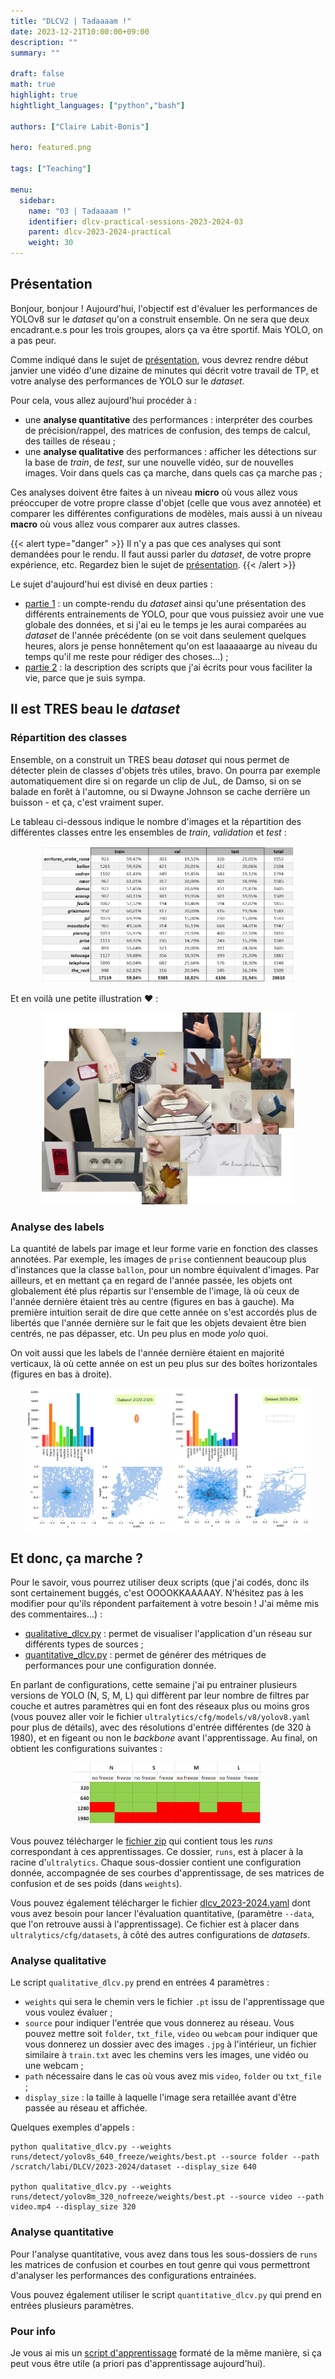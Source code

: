 ```yaml
---
title: "DLCV2 | Tadaaaam !"
date: 2023-12-21T10:00:00+09:00
description: ""
summary: ""

draft: false
math: true 
highlight: true
hightlight_languages: ["python","bash"]

authors: ["Claire Labit-Bonis"]

hero: featured.png

tags: ["Teaching"]

menu:
  sidebar:
    name: "03 | Tadaaaam !"
    identifier: dlcv-practical-sessions-2023-2024-03
    parent: dlcv-2023-2024-practical
    weight: 30
---
```


## Présentation

Bonjour, bonjour ! Aujourd'hui, l'objectif est d'évaluer les performances de YOLOv8 sur le *dataset* qu'on a construit ensemble. On ne sera que deux encadrant.e.s pour les trois groupes, alors ça va être sportif. Mais YOLO, on a pas peur.

Comme indiqué dans le sujet de [présentation](https://clairelabitbonis.github.io/posts/teaching/deep_learning_for_cv/practical_sessions_dlcv/2023-2024/00_presentation/), vous devrez rendre début janvier une vidéo d'une dizaine de minutes qui décrit votre travail de TP, et votre analyse des performances de YOLO sur le *dataset*.

Pour cela, vous allez aujourd'hui procéder à :
* une **analyse quantitative** des performances : interpréter des courbes de précision/rappel, des matrices de confusion, des temps de calcul, des tailles de réseau ;
* une **analyse qualitative** des performances : afficher les détections sur la base de *train*, de *test*, sur une nouvelle vidéo, sur de nouvelles images. Voir dans quels cas ça marche, dans quels cas ça marche pas ;

Ces analyses doivent être faites à un niveau **micro** où vous allez vous préoccuper de votre propre classe d'objet (celle que vous avez annotée) et comparer les différentes configurations de modèles, mais aussi à un niveau **macro** où vous allez vous comparer aux autres classes.

{{< alert type="danger" >}}
Il n'y a pas que ces analyses qui sont demandées pour le rendu. Il faut aussi parler du *dataset*, de votre propre expérience, etc. Regardez bien le sujet de [présentation](https://clairelabitbonis.github.io/posts/teaching/deep_learning_for_cv/practical_sessions_dlcv/2023-2024/00_presentation/).
{{< /alert >}}

Le sujet d'aujourd'hui est divisé en deux parties :
* [partie 1](#il-est-tres-beau-le-dataset) : un compte-rendu du *dataset* ainsi qu'une présentation des différents entrainements de YOLO, pour que vous puissiez avoir une vue globale des données, et si j'ai eu le temps je les aurai comparées au *dataset* de l'année précédente (on se voit dans seulement quelques heures, alors je pense honnêtement qu'on est laaaaaarge au niveau du temps qu'il me reste pour rédiger des choses...) ;
* [partie 2](#et-donc-ça-marche) : la description des scripts que j'ai écrits pour vous faciliter la vie, parce que je suis sympa.



## Il est TRES beau le *dataset*

### Répartition des classes

Ensemble, on a construit un TRES beau *dataset* qui nous permet de détecter plein de classes d'objets très utiles, bravo. On pourra par exemple automatiquement dire si on regarde un clip de JuL, de Damso, si on se balade en forêt à l'automne, ou si Dwayne Johnson se cache derrière un buisson - et ça, c'est vraiment super.

Le tableau ci-dessous indique le nombre d'images et la répartition des différentes classes entre les ensembles de *train*, *validation* et *test* :

 <center>

<img src="images/dataset_2023-2024.png" alt="Dataset" width="80%"/>

 </center>

Et en voilà une petite illustration :heart: :

 <center>

<img src="images/medley_dlcv_2023-2024.png" alt="Dataset" width="80%"/>

 </center>

### Analyse des labels
La quantité de labels par image et leur forme varie en fonction des classes annotées. Par exemple, les images de `prise` contiennent beaucoup plus d'instances que la classe `ballon`, pour un nombre équivalent d'images. Par ailleurs, et en mettant ça en regard de l'année passée, les objets ont globalement été plus répartis sur l'ensemble de l'image, là où ceux de l'année dernière étaient très au centre (figures en bas à gauche). Ma première intuition serait de dire que cette année on s'est accordés plus de libertés que l'année dernière sur le fait que les objets devaient être bien centrés, ne pas dépasser, etc. Un peu plus en mode *yolo* quoi.


On voit aussi que les labels de l'année dernière étaient en majorité verticaux, là où cette année on est un peu plus sur des boîtes horizontales (figures en bas à droite).

  <center>

<img src="images/labels_2022-2023.png" alt="Labels" width="45%"/>
<img src="images/labels_2023-2024.jpg" alt="Labels" width="45.1%"/>

 </center>


## Et donc, ça marche ?

Pour le savoir, vous pourrez utiliser deux scripts (que j'ai codés, donc ils sont certainement buggés, c'est OOOOKKAAAAAY. N'hésitez pas à les modifier pour qu'ils répondent parfaitement à votre besoin ! J'ai même mis des commentaires...) :
* [qualitative_dlcv.py](files/qualitative_dlcv.py) : permet de visualiser l'application d'un réseau sur différents types de sources ;
* [quantitative_dlcv.py](files/quantitative_dlcv.py) : permet de générer des métriques de performances pour une configuration donnée.

En parlant de configurations, cette semaine j'ai pu entrainer plusieurs versions de YOLO (N, S, M, L) qui diffèrent par leur nombre de filtres par couche et autres paramètres qui en font des réseaux plus ou moins gros (vous pouvez aller voir le fichier `ultralytics/cfg/models/v8/yolov8.yaml` pour plus de détails), avec des résolutions d'entrée différentes (de 320 à 1980), et en figeant ou non le *backbone* avant l'apprentissage. Au final, on obtient les configurations suivantes :


<center>

<img src="images/configurations.png" alt="Labels" width="60%"/>

</center>

Vous pouvez télécharger le [fichier zip](https://drive.google.com/file/d/1phuoYoy2C7jfXZXp0cSHeISskYDgtWRr/view?usp=drive_link) qui contient tous les *runs* correspondant à ces apprentissages. Ce dossier, `runs`, est à placer à la racine d'`ultralytics`. Chaque sous-dossier contient une configuration donnée, accompagnée de ses courbes d'apprentissage, de ses matrices de confusion et de ses poids (dans `weights`). 

Vous pouvez également télécharger le fichier [dlcv_2023-2024.yaml](files/dlcv_2023-2024.yaml) dont vous avez besoin pour lancer l'évaluation quantitative, (paramètre `--data`, que l'on retrouve aussi à l'apprentissage). Ce fichier est à placer dans `ultralytics/cfg/datasets`, à côté des autres configurations de *datasets*.

### Analyse qualitative

Le script `qualitative_dlcv.py` prend en entrées 4 paramètres : 
* `weights` qui sera le chemin vers le fichier `.pt` issu de l'apprentissage que vous voulez évaluer ;
* `source` pour indiquer l'entrée que vous donnerez au réseau. Vous pouvez mettre soit `folder`, `txt_file`, `video` ou `webcam` pour indiquer que vous donnerez un dossier avec des images `.jpg` à l'intérieur, un fichier similaire à `train.txt` avec les chemins vers les images, une vidéo ou une webcam ;
* `path` nécessaire dans le cas où vous avez mis `video`, `folder` ou `txt_file` ;
* `display_size` : la taille à laquelle l'image sera retaillée avant d'être passée au réseau et affichée.

Quelques exemples d'appels :

```
python qualitative_dlcv.py --weights runs/detect/yolov8s_640_freeze/weights/best.pt --source folder --path /scratch/labi/DLCV/2023-2024/dataset --display_size 640

python qualitative_dlcv.py --weights runs/detect/yolov8m_320_nofreeze/weights/best.pt --source video --path video.mp4 --display_size 320
```

### Analyse quantitative

Pour l'analyse quantitative, vous avez dans tous les sous-dossiers de `runs` les matrices de confusion et courbes en tout genre qui vous permettront d'analyser les performances des configurations entrainées.

Vous pouvez également utiliser le script `quantitative_dlcv.py` qui prend en entrées plusieurs paramètres.

### Pour info

Je vous ai mis un [script d'apprentissage](files/train_dlcv.py) formaté de la même manière, si ça peut vous être utile (a priori pas d'apprentissage aujourd'hui).
